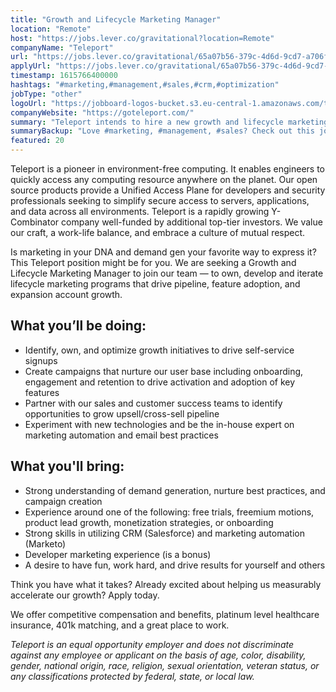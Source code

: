 ```yaml
---
title: "Growth and Lifecycle Marketing Manager"
location: "Remote"
host: "https://jobs.lever.co/gravitational?location=Remote"
companyName: "Teleport"
url: "https://jobs.lever.co/gravitational/65a07b56-379c-4d6d-9cd7-a706fc97d327"
applyUrl: "https://jobs.lever.co/gravitational/65a07b56-379c-4d6d-9cd7-a706fc97d327/apply"
timestamp: 1615766400000
hashtags: "#marketing,#management,#sales,#crm,#optimization"
jobType: "other"
logoUrl: "https://jobboard-logos-bucket.s3.eu-central-1.amazonaws.com/teleport"
companyWebsite: "https://goteleport.com/"
summary: "Teleport intends to hire a new growth and lifecycle marketing manager. If you have experience around one of the following, consider applying."
summaryBackup: "Love #marketing, #management, #sales? Check out this job post!"
featured: 20
---
```


Teleport is a pioneer in environment-free computing. It enables engineers to quickly access any computing resource anywhere on the planet. Our open source products provide a Unified Access Plane for developers and security professionals seeking to simplify secure access to servers, applications, and data across all environments. Teleport is a rapidly growing Y-Combinator company well-funded by additional top-tier investors. We value our craft, a work-life balance, and embrace a culture of mutual respect.

Is marketing in your DNA and demand gen your favorite way to express it? This Teleport position might be for you. We are seeking a Growth and Lifecycle Marketing Manager to join our team — to own, develop and iterate lifecycle marketing programs that drive pipeline, feature adoption, and expansion account growth.

## What you’ll be doing:

*   Identify, own, and optimize growth initiatives to drive self-service signups
*   Create campaigns that nurture our user base including onboarding, engagement and retention to drive activation and adoption of key features
*   Partner with our sales and customer success teams to identify opportunities to grow upsell/cross-sell pipeline
*   Experiment with new technologies and be the in-house expert on marketing automation and email best practices

## What you'll bring:

*   Strong understanding of demand generation, nurture best practices, and campaign creation
*   Experience around one of the following: free trials, freemium motions, product lead growth, monetization strategies, or onboarding
*   Strong skills in utilizing CRM (Salesforce) and marketing automation (Marketo)
*   Developer marketing experience (is a bonus)
*   A desire to have fun, work hard, and drive results for yourself and others

Think you have what it takes? Already excited about helping us measurably accelerate our growth? Apply today.

We offer competitive compensation and benefits, platinum level healthcare insurance, 401k matching, and a great place to work.

_Teleport is an equal opportunity employer and does not discriminate against any employee or applicant on the basis of age, color, disability, gender, national origin, race, religion, sexual orientation, veteran status, or any classifications protected by federal, state, or local law._
